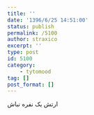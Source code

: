 ```yaml
---
title: ''
date: '1396/6/25 14:51:00'
status: publish
permalink: /5100
author: straxico
excerpt: ''
type: post
id: 5100
category:
    - tytomood
tag: []
post_format: []
---
```

ارتش یک نفره نباش